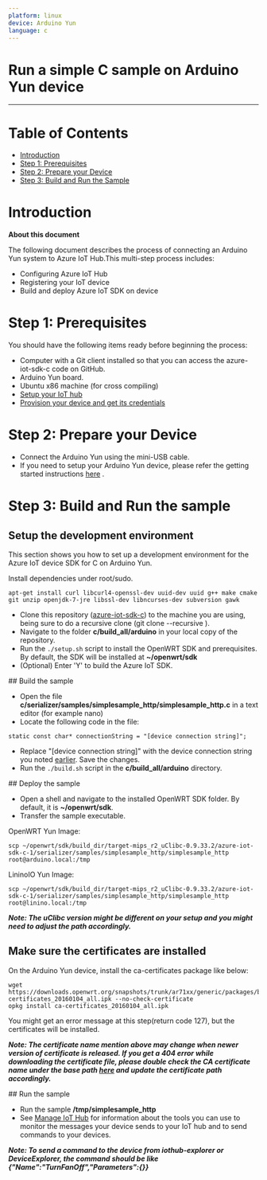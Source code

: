 ```yaml
---
platform: linux
device: Arduino Yun
language: c
---
```


Run a simple C sample on Arduino Yun device
===
---

# Table of Contents

-   [Introduction](#Introduction)
-   [Step 1: Prerequisites](#Step-1-Prerequisites)
-   [Step 2: Prepare your Device](#Step-2-PrepareDevice)
-   [Step 3: Build and Run the Sample](#Step-3-Build)

<a name="Introduction"></a>
# Introduction

**About this document**

The following document describes the process of connecting an Arduino Yun system to Azure IoT Hub.This multi-step process includes:
-   Configuring Azure IoT Hub
-   Registering your IoT device
-   Build and deploy Azure IoT SDK on device

<a name="Step-1-Prerequisites"></a>
# Step 1: Prerequisites

You should have the following items ready before beginning the process:
-   Computer with a Git client installed so that you can access the azure-iot-sdk-c code on GitHub.
  - Arduino Yun board.
  - Ubuntu x86 machine (for cross compiling) 
-   [Setup your IoT hub](../setup_iothub.md) 
-   [Provision your device and get its credentials](../manage_iot_hub.md)

<a name="Step-2-PrepareDevice"></a>
# Step 2: Prepare your Device
-  Connect the Arduino Yun using the mini-USB cable.
-  If you need to setup your Arduino Yun device, please refer the getting started instructions [here](<https://www.arduino.cc/en/Guide/ArduinoYun>) .

<a name="Step-3-Build"></a>
# Step 3: Build and Run the sample

## Setup the development environment

This section shows you how to set up a development environment for the Azure IoT device SDK for C on Arduino Yun.

Install dependencies under root/sudo. 

``` 
apt-get install curl libcurl4-openssl-dev uuid-dev uuid g++ make cmake git unzip openjdk-7-jre libssl-dev libncurses-dev subversion gawk
```

- Clone this repository ([azure-iot-sdk-c](https://github.com/Azure/azure-iot-sdk-c)) to the machine you are using, being sure to do a recursive clone (git clone --recursive <repo address>).
- Navigate to the folder **c/build_all/arduino** in your local copy of the repository.
- Run the `./setup.sh` script to install the OpenWRT SDK and prerequisites. By default, the SDK will be installed at **~/openwrt/sdk**
- (Optional) Enter 'Y' to build the Azure IoT SDK.

 <a name="build"/>
## Build the sample

- Open the file **c/serializer/samples/simplesample_http/simplesample_http.c** in a text editor (for example nano)
- Locate the following code in the file:
```
static const char* connectionString = "[device connection string]";
```
- Replace "[device connection string]" with the device connection string you noted [earlier](#beforebegin). Save the changes.
- Run the `./build.sh` script in the **c/build_all/arduino** directory.   

<a name="deploy"/>
## Deploy the sample

- Open a shell and navigate to the installed OpenWRT SDK folder. By default, it is **~/openwrt/sdk**.
- Transfer the sample executable.

OpenWRT Yun Image:

```
scp ~/openwrt/sdk/build_dir/target-mips_r2_uClibc-0.9.33.2/azure-iot-sdk-c-1/serializer/samples/simplesample_http/simplesample_http root@arduino.local:/tmp
```

LininoIO Yun Image:

```
scp ~/openwrt/sdk/build_dir/target-mips_r2_uClibc-0.9.33.2/azure-iot-sdk-c-1/serializer/samples/simplesample_http/simplesample_http root@linino.local:/tmp
```

***Note: The uClibc version might be different on your setup and you might need to adjust the path accordingly.***

## Make sure the certificates are installed

On the Arduino Yun device, install the ca-certificates package like below:

```
wget https://downloads.openwrt.org/snapshots/trunk/ar71xx/generic/packages/base/ca-certificates_20160104_all.ipk --no-check-certificate
opkg install ca-certificates_20160104_all.ipk
```
You might get an error message at this step(return code 127), but the certificates will be installed.

***Note: The certificate name mention above may change when newer version of certificate is released. If you get a 404 error while downloading the certificate file, please double check the CA certificate name under the base path [here](https://downloads.openwrt.org/snapshots/trunk/ar71xx/generic/packages/base) and update the certificate path accordingly.***

<a name="run"/>
## Run the sample

- Run the sample **/tmp/simplesample_http**
- See [Manage IoT Hub][lnk-manage-iothub] for information about the tools you can use to monitor the messages your device sends to your IoT hub and to send commands to your devices.

***Note: To send a command to the device from iothub-explorer or DeviceExplorer, the command should be like {"Name":"TurnFanOff","Parameters":{}}***

[setup-devbox-linux]: https://github.com/Azure/azure-iot-sdk-c/blob/master/doc/devbox_setup.md
[setup-iothub]: ../setup_iothub.md
[lnk-manage-iothub]: ../manage_iot_hub.md

